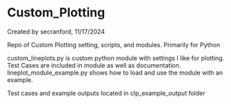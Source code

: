 # Custom_Plotting
Created by secranford, 11/17/2024

Repo of Custom Plotting setting, scripts, and modules. Primarily for Python

custom_lineplots.py is custom python module with settings I like for plotting. Test Cases are included in module as well as documentation.
lineplot_module_example.py shows how to load and use the module with an example.

Test cases and example outputs located in clp_example_output folder
